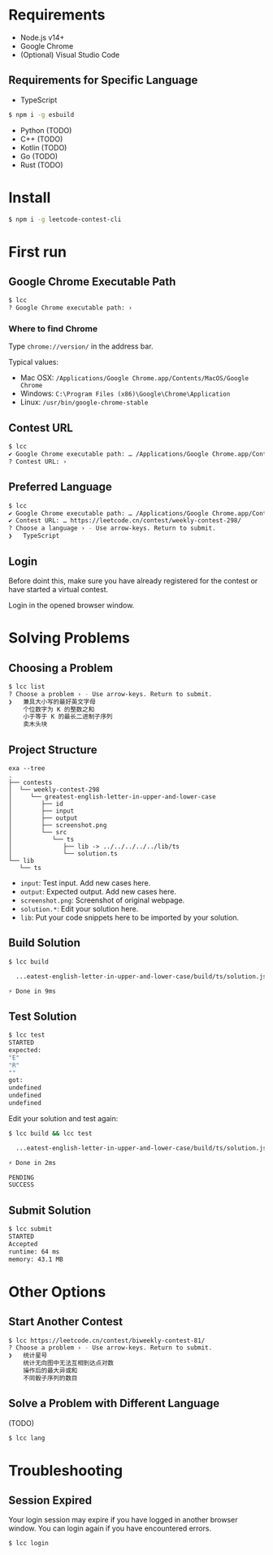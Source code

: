 # Requirements
* Node.js v14+
* Google Chrome
* (Optional) Visual Studio Code

## Requirements for Specific Language
* TypeScript
```bash
$ npm i -g esbuild
```
* Python (TODO)
* C++ (TODO)
* Kotlin (TODO)
* Go (TODO)
* Rust (TODO)

# Install
```bash
$ npm i -g leetcode-contest-cli
```

# First run

## Google Chrome Executable Path
```bash
$ lcc
? Google Chrome executable path: › 
```
### Where to find Chrome

Type `chrome://version/` in the address bar.

Typical values:
* Mac OSX: `/Applications/Google Chrome.app/Contents/MacOS/Google Chrome`
* Windows: `C:\Program Files (x86)\Google\Chrome\Application`
* Linux: `/usr/bin/google-chrome-stable`

## Contest URL
```bash
$ lcc
✔ Google Chrome executable path: … /Applications/Google Chrome.app/Contents/MacOS/Google Chrome
? Contest URL: › 
```

## Preferred Language
```bash
$ lcc
✔ Google Chrome executable path: … /Applications/Google Chrome.app/Contents/MacOS/Google Chrome
✔ Contest URL: … https://leetcode.cn/contest/weekly-contest-298/
? Choose a language › - Use arrow-keys. Return to submit.
❯   TypeScript
```

## Login
Before doint this, make sure you have already registered for the contest or have started a virtual contest.

Login in the opened browser window.

# Solving Problems

## Choosing a Problem
```bash
$ lcc list
? Choose a problem › - Use arrow-keys. Return to submit.
❯   兼具大小写的最好英文字母
    个位数字为 K 的整数之和
    小于等于 K 的最长二进制子序列
    卖木头块
```

## Project Structure
```
exa --tree
.
├── contests
│  └── weekly-contest-298
│     └── greatest-english-letter-in-upper-and-lower-case
│        ├── id
│        ├── input
│        ├── output
│        ├── screenshot.png
│        └── src
│           └── ts
│              ├── lib -> ../../../../../lib/ts
│              └── solution.ts
└── lib
   └── ts
```
* `input`: Test input. Add new cases here.
* `output`: Expected output. Add new cases here.
* `screenshot.png`: Screenshot of original webpage.
* `solution.*`: Edit your solution here.
* `lib`: Put your code snippets here to be imported by your solution.

## Build Solution
```bash
$ lcc build

  ...eatest-english-letter-in-upper-and-lower-case/build/ts/solution.js  1.1kb

⚡ Done in 9ms
```

## Test Solution
```bash
$ lcc test
STARTED
expected:
"E"
"R"
""
got:
undefined
undefined
undefined
```
Edit your solution and test again:
```bash
$ lcc build && lcc test

  ...eatest-english-letter-in-upper-and-lower-case/build/ts/solution.js  1.4kb

⚡ Done in 2ms

PENDING
SUCCESS
```

## Submit Solution
```bash
$ lcc submit
STARTED
Accepted
runtime: 64 ms
memory: 43.1 MB
```

# Other Options

## Start Another Contest
```bash
$ lcc https://leetcode.cn/contest/biweekly-contest-81/
? Choose a problem › - Use arrow-keys. Return to submit.
❯   统计星号
    统计无向图中无法互相到达点对数
    操作后的最大异或和
    不同骰子序列的数目
```

## Solve a Problem with Different Language
(TODO)
```bash
$ lcc lang
```

# Troubleshooting

## Session Expired
Your login session may expire if you have logged in another browser window. You can login again if you have encountered errors.
```bash
$ lcc login
```
